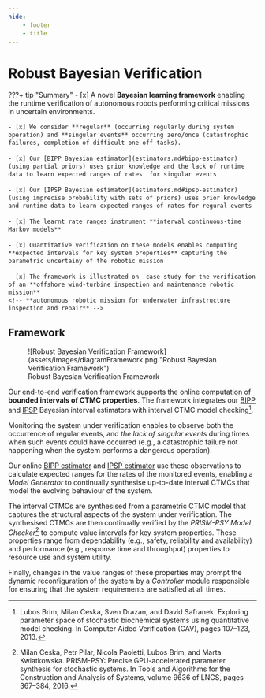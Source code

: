 ```yaml
---
hide:
    - footer
    - title
---
```

# Robust Bayesian Verification 

<!-- Xingyu Zhao, Simos Gerasimou, Radu Calinescu, Calum Imrie, Valentin Robu, and David Flynn -->


???+ tip "Summary"
    - [x] A novel **Bayesian learning framework** enabling the runtime verification of autonomous robots performing critical missions in uncertain environments.

    - [x] We consider **regular** (occurring regularly during system operation) and **singular events** occurring zero/once (catastrophic failures, completion of difficult one-off tasks).

    - [x] Our [BIPP Bayesian estimator](estimators.md#bipp-estimator) (using partial priors) uses prior knowledge and the lack of runtime data to learn expected ranges of rates  for singular events

    - [x] Our [IPSP Bayesian estimator](estimators.md#ipsp-estimator) (using imprecise probability with sets of priors) uses prior knowledge and runtime data to learn expected ranges of rates for regural events

    - [x] The learnt rate ranges instrument **interval continuous-time Markov models** 
    
    - [x] Quantitative verification on these models enables computing **expected intervals for key system properties** capturing the parametric uncertainy of the robotic mission

    - [x] The framework is illustrated on  case study for the verification of an **offshore wind-turbine inspection and maintenance robotic mission**
    <!-- **autonomous robotic mission for underwater infrastructure inspection and repair** -->

<!-- - [x]  Prior knowledge and runtime observations are used to learn expected ranges of rates values for regural and singural events -->
<!-- - catastrophic failures, completion of difficult one-off tasks) -->

<!-- [ ] For **regular events**, we developed a Bayesian inference using imprecise probability with sets of priors (IPSP) estimator -->
<!-- - [ ] For **singular events**, we developed a Bayesian inference using partial priors (BIPP) estimator -->



## Framework

<figure markdown>
  ![Robust Bayesian Verification Framework](assets/images/diagramFramework.png "Robust Bayesian Verification Framework")
  <figcaption>Robust Bayesian Verification Framework</figcaption>
</figure>


Our end-to-end verification framework supports the online computation of **bounded intervals of CTMC properties**. 
The framework integrates our [BIPP](estimators.md#bipp-estimator) and [IPSP](estimators.md#ipsp-estimator) Bayesian interval estimators with interval CTMC model checking[^1].

Monitoring the system under verification enables to observe both the occurrence of regular events, and *the lack of singular events* during times when such events could have occurred (e.g., a catastrophic failure not happening when the system performs a dangerous operation). 

Our online [BIPP estimator](estimators.md#bipp-estimator) and [IPSP estimator](estimators.md#ipsp-estimator) use these observations to calculate expected ranges for the rates of the monitored events, enabling a _Model Generator_ to continually synthesise up-to-date interval CTMCs that model the evolving behaviour of the system. 

The interval CTMCs are synthesised from a parametric CTMC model that captures the structural aspects of the system under verification. The synthesised CTMCs are then continually verified by the _PRISM-PSY Model Checker_[^2] to compute value intervals for key system properties. These properties range from dependability (e.g., safety, reliability and availability) and performance (e.g., response time and throughput) properties to resource use and system utility. 

Finally, changes in the value ranges of these properties may prompt the dynamic reconfiguration of the system by a _Controller_ module responsible for ensuring that the system requirements are satisfied at all times. 



[^1]: Lubos Brim, Milan Ceska, Sven Drazan, and David Safranek. Exploring parameter space of stochastic  biochemical systems using quantitative model checking. In Computer Aided Verification (CAV), pages 107–123, 2013.
[^2]: Milan Ceska, Petr Pilar, Nicola Paoletti, Lubos Brim, and Marta Kwiatkowska. PRISM-PSY: Precise GPU-accelerated parameter synthesis for stochastic systems. In Tools and Algorithms for the Construction and Analysis of Systems, volume 9636 of LNCS, pages 367–384, 2016.